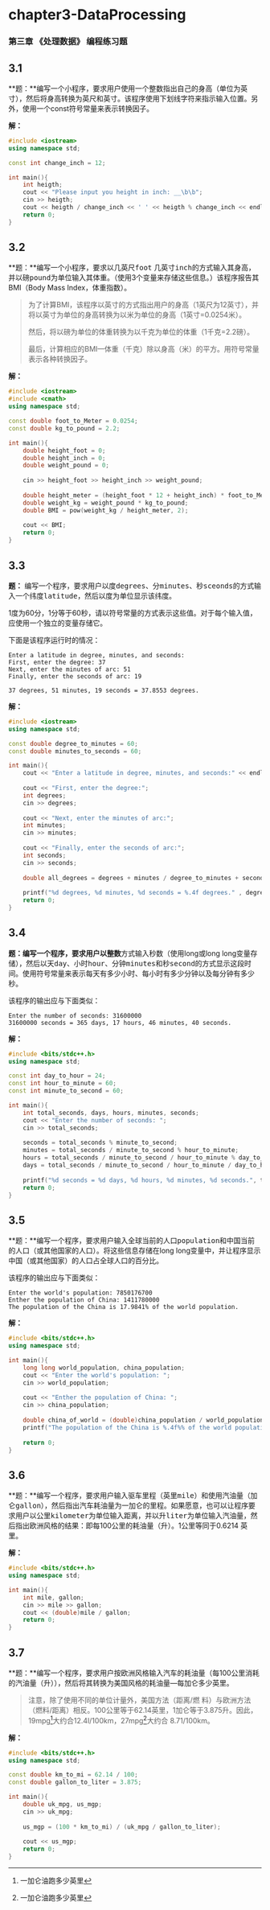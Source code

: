 # chapter3-DataProcessing

### 第三章 《处理数据》 编程练习题



## 3.1

**题：**编写一个小程序，要求用户使用一个整数指出自己的身高（单位为英寸），然后将身高转换为英尺和英寸。该程序使用下划线字符来指示输入位置。另外，使用一个const符号常量来表示转换因子。	

**解：**

```c++
#include <iostream>
using namespace std;

const int change_inch = 12;

int main(){
    int heigth;
    cout << "Please input you height in inch: __\b\b";
    cin >> heigth;
    cout << heigth / change_inch << ' ' << heigth % change_inch << endl;
    return 0;
}
```



## 3.2

**题：**编写一个小程序，要求以几英尺<kbd>foot</kbd> 几英寸<kbd>inch</kbd>的方式输入其身高，并以磅<kbd>pound</kbd>为单位输入其体重。（使用3个变量来存储这些信息。）该程序报告其BMI（Body Mass Index，体重指数）。

> 为了计算BMI，该程序以英寸的方式指出用户的身高（1英尺为12英寸），并将以英寸为单位的身高转换为以米为单位的身高（1英寸=0.0254米）。
>
> 然后，将以磅为单位的体重转换为以千克为单位的体重（1千克=2.2磅）。
>
> 最后，计算相应的BMI—体重（千克）除以身高（米）的平方。用符号常量表示各种转换因子。

**解：**

```c++
#include <iostream>
#include <cmath>
using namespace std;

const double foot_to_Meter = 0.0254;
const double kg_to_pound = 2.2;

int main(){
    double height_foot = 0;
    double height_inch = 0;
    double weight_pound = 0;
    
    cin >> height_foot >> height_inch >> weight_pound;
      
    double height_meter = (height_foot * 12 + height_inch) * foot_to_Meter;
    double weight_kg = weight_pound * kg_to_pound;
    double BMI = pow(weight_kg / height_meter, 2);
    
    cout << BMI;
    return 0;
}
```



## 3.3

**题：** 编写一个程序，要求用户以度<kbd>degrees</kbd>、分<kbd>minutes</kbd>、秒<kbd>sceonds</kbd>的方式输入一个纬度<kbd>latitude</kbd>，然后以度为单位显示该纬度。

1度为60分，1分等于60秒，请以符号常量的方式表示这些值。对于每个输入值，应使用一个独立的变量存储它。 

下面是该程序运行时的情况：

```
Enter a latitude in degree, minutes, and seconds:
First, enter the degree: 37
Next, enter the minutes of arc: 51
Finally, enter the seconds of arc: 19

37 degrees, 51 minutes, 19 seconds = 37.8553 degrees.
```

**解：**

```c++
#include <iostream>
using namespace std;

const double degree_to_minutes = 60;
const double minutes_to_seconds = 60;

int main(){
    cout << "Enter a latitude in degree, minutes, and seconds:" << endl;
    
    cout << "First, enter the degree:";
    int degrees;
    cin >> degrees;
    
    cout << "Next, enter the minutes of arc:";
    int minutes;
    cin >> minutes;
    
    cout << "Finally, enter the seconds of arc:";
    int seconds;
    cin >> seconds;
    
    double all_degrees = degrees + minutes / degree_to_minutes + seconds / minutes_to_seconds / degree_to_minutes;
    
    printf("%d degrees, %d minutes, %d seconds = %.4f degrees." , degrees, minutes, seconds, all_degrees);
    return 0;
}
```



## 3.4

**题：**编写一个程序，要求用户以**整数**方式输入秒数（使用long或long long变量存储），然后以天<kbd>day</kbd>、小时<kbd>hour</kbd>、分钟<kbd>minutes</kbd>和秒<kbd>second</kbd>的方式显示这段时间。使用符号常量来表示每天有多少小时、每小时有多少分钟以及每分钟有多少秒。

该程序的输出应与下面类似：

```
Enter the number of seconds: 31600000
31600000 seconds = 365 days, 17 hours, 46 minutes, 40 seconds.
```

**解：**

```c++
#include <bits/stdc++.h>
using namespace std;

const int day_to_hour = 24;
const int hour_to_minute = 60;
const int minute_to_second = 60;

int main(){
	int total_seconds, days, hours, minutes, seconds;
	cout << "Enter the number of seconds: ";
	cin >> total_seconds;
	
	seconds = total_seconds % minute_to_second;
	minutes = total_seconds / minute_to_second % hour_to_minute;
	hours = total_seconds / minute_to_second / hour_to_minute % day_to_hour;
	days = total_seconds / minute_to_second / hour_to_minute / day_to_hour;
	
	printf("%d seconds = %d days, %d hours, %d minutes, %d seconds.", total_seconds, days, hours, minutes, seconds);
	return 0;
}
```



## 3.5

**题：**编写一个程序，要求用户输入全球当前的人口<kbd>population</kbd>和中国当前的人口（或其他国家的人口）。将这些信息存储在long long变量中，并让程序显示中国（或其他国家）的人口占全球人口的百分比。

该程序的输出应与下面类似：

```
Enter the world's population: 7850176700
Enther the population of China: 1411780000
The population of the China is 17.9841% of the world population.
```

**解：**

```c++
#include <bits/stdc++.h>
using namespace std;

int main(){
	long long world_population, china_population;
	cout << "Enter the world's population: ";
	cin >> world_population;
	
	cout << "Enther the population of China: ";
	cin >> china_population;
	
	double china_of_world = (double)china_population / world_population *100;
	printf("The population of the China is %.4f%% of the world population.", china_of_world);
	
	return 0;
}
```



## 3.6

**题：**编写一个程序，要求用户输入驱车里程（英里<kbd>mile</kbd>）和使用汽油量（加仑<kbd>gallon</kbd>），然后指出汽车耗油量为一加仑的里程。如果愿意，也可以让程序要求用户以公里<kbd>kilometer</kbd>为单位输入距离，并以升<kbd>liter</kbd>为单位输入汽油量，然后指出欧洲风格的结果：即每100公里的耗油量（升）。1公里等同于0.6214 英里。

[^英里]:mile
[^加仑]:gallon
[^公里]:kilometer
[^升]:liter

**解：**

```c++
#include <bits/stdc++.h>
using namespace std;

int main(){
	int mile, gallon;
	cin >> mile >> gallon;
	cout << (double)mile / gallon;
	return 0;
}
```



## 3.7

**题：**编写一个程序，要求用户按欧洲风格输入汽车的耗油量（每100公里消耗的汽油量（升）），然后将其转换为美国风格的耗油量—每加仑多少英里。

> 注意，除了使用不同的单位计量外，美国方法（距离/燃 料）与欧洲方法（燃料/距离）相反。100公里等于62.14英里，1加仑等于3.875升。因此，19mpg[^mpg]大约合12.4l/100km，27mpg[^mpg]大约合 8.71/100km。

[^mpg]:一加仑油跑多少英里

**解：**

```c++
#include <bits/stdc++.h>
using namespace std;

const double km_to_mi = 62.14 / 100;
const double gallon_to_liter = 3.875;

int main(){
	double uk_mpg, us_mgp;
	cin >> uk_mpg;
	
	us_mgp = (100 * km_to_mi) / (uk_mpg / gallon_to_liter);
	
	cout << us_mgp;
	return 0;
}
```

